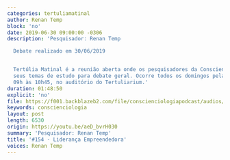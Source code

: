 ```yaml
---
categories: tertuliamatinal
author: Renan Temp
block: 'no'
date: 2019-06-30 09:00:00 -0306
description: 'Pesquisador: Renan Temp

  Debate realizado em 30/06/2019


  Tertúlia Matinal é a reunião aberta onde os pesquisadores da Conscienciologia apresentam
  seus temas de estudo para debate geral. Ocorre todos os domingos pela manhã, das
  09h às 10h45, no auditório do Tertuliarium.'
duration: 01:48:50
explicit: 'no'
file: https://f001.backblazeb2.com/file/conscienciologiapodcast/audios/aeD_bvrH030.mp3
keywords: conscienciologia
layout: post
length: 6530
origin: https://youtu.be/aeD_bvrH030
summary: 'Pesquisador: Renan Temp'
title: '#154 - Liderança Empreendedora'
voices: Renan Temp
---
```

